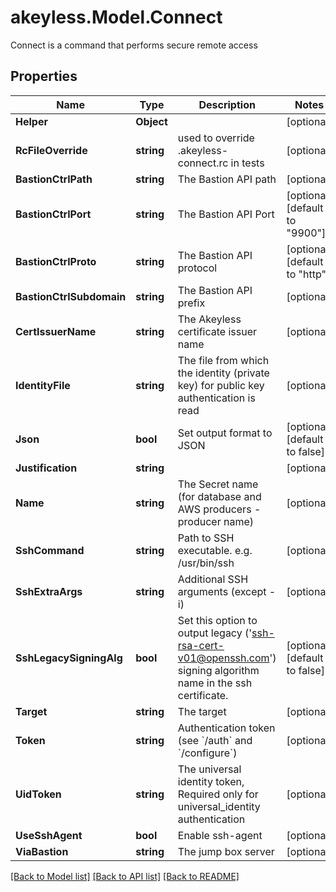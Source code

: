 # akeyless.Model.Connect
Connect is a command that performs secure remote access

## Properties

Name | Type | Description | Notes
------------ | ------------- | ------------- | -------------
**Helper** | **Object** |  | [optional] 
**RcFileOverride** | **string** | used to override .akeyless-connect.rc in tests | [optional] 
**BastionCtrlPath** | **string** | The Bastion API path | [optional] 
**BastionCtrlPort** | **string** | The Bastion API Port | [optional] [default to "9900"]
**BastionCtrlProto** | **string** | The Bastion API protocol | [optional] [default to "http"]
**BastionCtrlSubdomain** | **string** | The Bastion API prefix | [optional] 
**CertIssuerName** | **string** | The Akeyless certificate issuer name | [optional] 
**IdentityFile** | **string** | The file from which the identity (private key) for public key authentication is read | [optional] 
**Json** | **bool** | Set output format to JSON | [optional] [default to false]
**Justification** | **string** |  | [optional] 
**Name** | **string** | The Secret name (for database and AWS producers - producer name) | [optional] 
**SshCommand** | **string** | Path to SSH executable. e.g. /usr/bin/ssh | [optional] 
**SshExtraArgs** | **string** | Additional SSH arguments (except -i) | [optional] 
**SshLegacySigningAlg** | **bool** | Set this option to output legacy (&#39;ssh-rsa-cert-v01@openssh.com&#39;) signing algorithm name in the ssh certificate. | [optional] [default to false]
**Target** | **string** | The target | [optional] 
**Token** | **string** | Authentication token (see &#x60;/auth&#x60; and &#x60;/configure&#x60;) | [optional] 
**UidToken** | **string** | The universal identity token, Required only for universal_identity authentication | [optional] 
**UseSshAgent** | **bool** | Enable ssh-agent | [optional] 
**ViaBastion** | **string** | The jump box server | [optional] 

[[Back to Model list]](../README.md#documentation-for-models) [[Back to API list]](../README.md#documentation-for-api-endpoints) [[Back to README]](../README.md)


